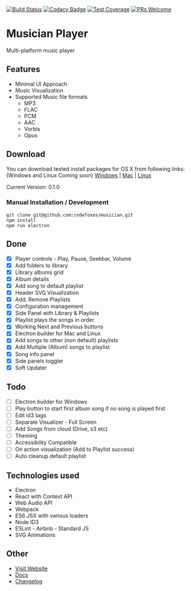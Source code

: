 [![Build Status](https://travis-ci.org/codefoxes/musician.svg?branch=master)](https://travis-ci.org/codefoxes/musician) [![Codacy Badge](https://api.codacy.com/project/badge/Grade/0a78a7eaaf0b4dc19556346bb8fa86f3)](https://www.codacy.com/app/karthik.bhat/musician?utm_source=github.com&amp;utm_medium=referral&amp;utm_content=codefoxes/musician&amp;utm_campaign=Badge_Grade) [![Test Coverage](https://api.codeclimate.com/v1/badges/fcfbaa2bb543e530f7fa/test_coverage)](https://codeclimate.com/github/codefoxes/musician/test_coverage) [![PRs Welcome](https://img.shields.io/badge/PRs-welcome-brightgreen.svg)](pulls)

# Musician Player

Multi-platform music player

## Features
- Minimal UI Approach
- Music Visualization
- Supported Music file formats
  - MP3
  - FLAC
  - PCM
  - AAC
  - Vorbis
  - Opus

## Download
You can download tested install packages for OS X from following links:
(Windows and Linux Coming soon)
[Windows](https://codefoxes.com/musician/#download) | [Mac](https://codefoxes.com/musician/download.php?os=mac) | [Linux](https://codefoxes.com/musician/#download)

Current Version: 0.1.0

### Manual Installation / Development

```
git clone git@github.com:codefoxes/musician.git
npm install
npm run electron
```

## Done
- [x] Player controls - Play, Pause, Seekbar, Volume
- [x] Add folders to library
- [x] Library albums grid
- [x] Album details
- [x] Add song to default playlist
- [x] Header SVG Visualization
- [x] Add, Remove Playlists
- [x] Configuration management
- [x] Side Panel with Library & Playlists
- [x] Playlist plays the songs in order
- [x] Working Next and Previous buttons
- [x] Electron builder for Mac and Linux
- [x] Add songs to other (non default) playlists
- [x] Add Multiple (Album) songs to playlist
- [x] Song info panel
- [x] Side panels toggler
- [x] Soft Updater

## Todo
- [ ] Electron builder for Windows
- [ ] Play button to start first album song if no song is played first
- [ ] Edit id3 tags
- [ ] Separate Visualizer - Full Screen
- [ ] Add Songs from cloud (Drive, s3 etc)
- [ ] Theming
- [ ] Accessibility Compatible
- [ ] On action visualization (Add to Playlist success)
- [ ] Auto cleanup default playlist

## Technologies used
- Electron
- React with Context API
- Web Audio API
- Webpack
- ES6 JSX with various loaders
- Node ID3
- ESLint - Airbnb - Standard JS
- SVG Animations

## Other
 - [Visit Website](https://codefoxes.com/musician/)
 - [Docs](https://codefoxes.com/docs/musician/)
 - [Changelog](https://codefoxes.com/musician/changelog/)

